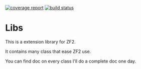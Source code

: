[![coverage report](https://git.ddattee.fr:1306/ddattee/libs/badges/master/coverage.svg)](https://git.ddattee.fr:1306/ddattee/libs/commits/master)
[![build status](https://git.ddattee.fr:1306/ddattee/libs/badges/master/build.svg)](https://git.ddattee.fr:1306/ddattee/libs/commits/master)


Libs
====

This is a extension library for ZF2.

It contains many class that ease ZF2 use.

You can find doc on every class I'll do a complete doc one day. 

